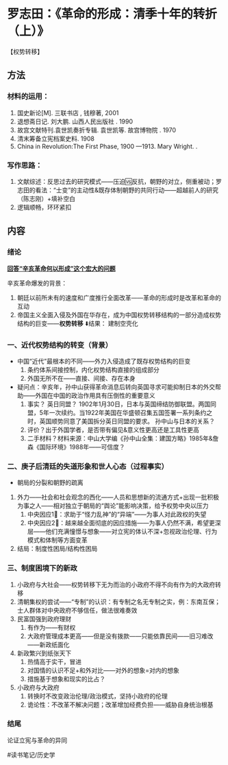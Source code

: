 # 罗志田：《革命的形成：清季十年的转折（上）》
【权势转移】

## 方法
### 材料的运用：
1. 国史新论[M]. 三联书店 , 钱穆著, 2001
2. 退想斋日记. 刘大鹏. 山西人民出版社 . 1990
3. 故宫文献特刊.袁世凯奏折专辑. 袁世凯等. 故宫博物院 . 1970
4. 清末筹备立宪档案史料.  1908
5. China in Revolution:The First Phase, 1900 —1913. Mary Wright. .

### 写作思路：
1. 文献综述：反思过去的研究模式——压迫🆚反抗，朝野的对立，侧重被动；罗志田的看法：“士变”的主动性&既存体制朝野的共同行动——超越前人的研究（陈志刚）+填补空白
2. 逻辑顺畅，环环紧扣

## 内容
### 绪论
<u>**回答“辛亥革命何以形成”这个宏大的问题**</u>

辛亥革命爆发的背景：
1. 朝廷以前所未有的速度和广度推行全面改革——革命的形成时是改革和革命的互动
2. 帝国主义全面入侵及外国在华存在，成为中国权势转移结构的一部分造成权势结构的巨变——**权势转移**
⬇️结果：
建制空壳化

### 一、近代权势结构的转变（背景）
* 中国“近代”最根本的不同——外力入侵造成了既存权势结构的巨变
	1. 条约体系间接控制，内化权势结构直接的组成部分
	2. 外国无所不在——直接、间接、存在本身
* 疑问点：辛亥年，孙中山获得革命消息后转向英国寻求可能抑制日本的外交帮助——外国在中国的政治作用具有压倒性的重要意义
	1. 事实？ 英日同盟？ 1902年1月30日，日本与英国缔结防御联盟。两国同盟，5年一次续约。当1922年美国在华盛顿召集五国签署一系列条约之时，英国顺势同意了美国拆分英日同盟的要求。 孙中山与日本的关系？
	2. 评价？出于外国学者，是否带有偏见&意义性更高还是工具性更高
	3. 二手材料？材料来源：中山大学编《孙中山全集：建国方略》1985年&詹森《国际环境》1988年——可信度？

### 二、庚子后清廷的失道形象和世人心态（过程事实）
* 朝局的分裂和朝野的疏离
1. 外力——社会和社会观念的西化——人员和思想新的流通方式+出现一批积极为事之人——相对独立于朝局的“舆论”能影响决策，给予权势中央以压力
	1. 中央因应1⃣️：求助于“怪力乱神”的“异端”——为事人对此政权的失望
	2. 中央因应2⃣️：越来越全面彻底的因应措施——为事人仍然不满，希望更深层——他们充满憧憬与想象——对立宪的体认不深+忽视政治伦理、行为模式和体制等方面变革
2. 结局：制度性困局/结构性困局

### 三、制度困境下的新政
1. 小政府与大社会——权势转移下无为而治的小政府不得不向有作为的大政府转移
2. 清朝集权的尝试——“专制”的认识：有专制之名无专制之实，例：东南互保；士人群体对中央政府不够信任，做法很难奏效
3. 民富国强到政府理财
	1. 有作为——有财权
	2. 大政府管理成本更高——但是没有拨款——只能依靠民间——旧习难改——新政纸面化
4. 新政繁兴到纸张天下
	1. 热情高于实干，冒进
	2. 对国情的认识不足+和外对比——对外的想象=对内的想象
	3. 措施基于想象和现实的比占？
5. 小政府与大政府
	1. 转换时不改变政治伦理/政治模式，坚持小政府的伦理
	2. 诡论性：不改革不解决问题；改革增加经费负担——威胁自身统治根基

### 结尾
论证立宪与革命的异同



#读书笔记/历史学
